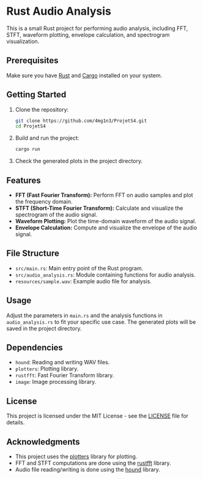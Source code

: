 
# Rust Audio Analysis

This is a small Rust project for performing audio analysis, including FFT, STFT, waveform plotting, envelope calculation, and spectrogram visualization.

## Prerequisites

Make sure you have [Rust](https://www.rust-lang.org/tools/install) and [Cargo](https://doc.rust-lang.org/cargo/getting-started/installation.html) installed on your system.

## Getting Started

1. Clone the repository:

   ```bash
   git clone https://github.com/4mg1n3/ProjetS4.git
   cd ProjetS4
   ```

2. Build and run the project:

   ```bash
   cargo run
   ```

3. Check the generated plots in the project directory.

## Features

- **FFT (Fast Fourier Transform):** Perform FFT on audio samples and plot the frequency domain.
- **STFT (Short-Time Fourier Transform):** Calculate and visualize the spectrogram of the audio signal.
- **Waveform Plotting:** Plot the time-domain waveform of the audio signal.
- **Envelope Calculation:** Compute and visualize the envelope of the audio signal.

## File Structure

- `src/main.rs`: Main entry point of the Rust program.
- `src/audio_analysis.rs`: Module containing functions for audio analysis.
- `resources/sample.wav`: Example audio file for analysis.

## Usage

Adjust the parameters in `main.rs` and the analysis functions in `audio_analysis.rs` to fit your specific use case. The generated plots will be saved in the project directory.

## Dependencies

- `hound`: Reading and writing WAV files.
- `plotters`: Plotting library.
- `rustfft`: Fast Fourier Transform library.
- `image`: Image processing library.

## License

This project is licensed under the MIT License - see the [LICENSE](LICENSE) file for details.

## Acknowledgments

- This project uses the [plotters](https://github.com/38/plotters) library for plotting.
- FFT and STFT computations are done using the [rustfft](https://github.com/awelkie/rustfft) library.
- Audio file reading/writing is done using the [hound](https://github.com/ruuda/hound) library.

